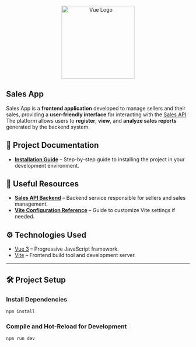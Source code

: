 <p align="center"><a href="https://vuejs.org/" target="_blank"><img src="https://upload.wikimedia.org/wikipedia/commons/9/95/Vue.js_Logo_2.svg" width="200" alt="Vue Logo"></a></p>

## Sales App

Sales App is a **frontend application** developed to manage sellers and their sales, providing a **user-friendly interface** for interacting with the [Sales API](https://github.com/carloseduardorocha/sales-api).  
The platform allows users to **register**, **view**, and **analyze sales reports** generated by the backend system.

## 📄 Project Documentation

- **[Installation Guide](https://github.com/carloseduardorocha/sales-app/wiki/Installation-Guide)** – Step-by-step guide to installing the project in your development environment.

## 🔗 Useful Resources

- **[Sales API Backend](https://github.com/carloseduardorocha/sales-api)** – Backend service responsible for sellers and sales management.
- **[Vite Configuration Reference](https://vite.dev/config/)** – Guide to customize Vite settings if needed.

## ⚙ Technologies Used

- [Vue 3](https://vuejs.org/) – Progressive JavaScript framework.
- [Vite](https://vitejs.dev/) – Frontend build tool and development server.

---

## 🛠️ Project Setup

### Install Dependencies

```bash
npm install
```

### Compile and Hot-Reload for Development

```bash
npm run dev
```